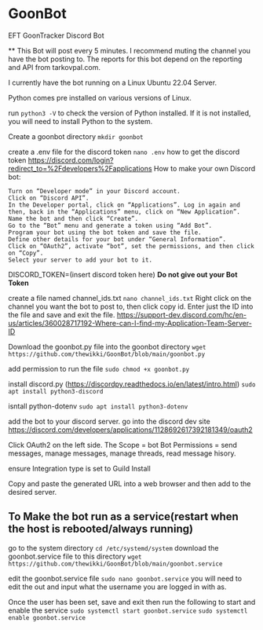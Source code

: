 # GoonBot
EFT GoonTracker Discord Bot 

** This Bot will post every 5 minutes. I recommend muting the channel you have the bot posting to. The reports for this bot depend on the reporting and API from tarkovpal.com.

I currently have the bot running on a Linux Ubuntu 22.04 Server. 

Python comes pre installed on various versions of Linux.

run ```python3 -V``` to check the version of Python installed. If it is not installed, you will need to install Python to the system.

Create a goonbot directory
```mkdir goonbot```

create a .env file for the discord token
```nano .env```  how to get the discord token https://discord.com/login?redirect_to=%2Fdevelopers%2Fapplications
How to make your own Discord bot:

    Turn on “Developer mode” in your Discord account.
    Click on “Discord API”.
    In the Developer portal, click on “Applications”. Log in again and then, back in the “Applications” menu, click on “New Application”.
    Name the bot and then click “Create”.
    Go to the “Bot” menu and generate a token using “Add Bot”.
    Program your bot using the bot token and save the file.
    Define other details for your bot under “General Information”.
    Click on “OAuth2”, activate “bot”, set the permissions, and then click on “Copy”.
    Select your server to add your bot to it.

DISCORD_TOKEN=(insert discord token here) **Do not give out your Bot Token**

create a file named channel_ids.txt
```nano channel_ids.txt```
Right click on the channel you want the bot to post to, then click copy id. Enter just the ID into the file and save and exit the file. 
https://support-dev.discord.com/hc/en-us/articles/360028717192-Where-can-I-find-my-Application-Team-Server-ID

Download the goonbot.py file into the goonbot directory
```wget https://github.com/thewikki/GoonBot/blob/main/goonbot.py```

add permission to run the file
```sudo chmod +x goonbot.py```


install discord.py (https://discordpy.readthedocs.io/en/latest/intro.html)
```sudo apt install python3-discord```

isntall python-dotenv
```sudo apt install python3-dotenv```

add the bot to your discord server.
go into the discord dev site 
https://discord.com/developers/applications/1128692617392181349/oauth2

Click OAuth2 on the left side.
The Scope = bot
Bot Permissions = send messages, manage messages, manage threads, read message hisory.

ensure Integration type is set to Guild Install

Copy and paste the generated URL into a web browser and then add to the desired server.

## To Make the bot run as a service(restart when the host is rebooted/always running)
go to the system directory
```cd /etc/systemd/system```
download the goonbot.service file to this directory
```wget https://github.com/thewikki/GoonBot/blob/main/goonbot.service```

edit the goonbot.service file 
```sudo nano goonbot.service```
you will need to edit the <user> out and input what the username you are logged in with as.

Once the user has been set, save and exit then run the following to start and enable the service
```sudo systemctl start goonbot.service```
```sudo systemctl enable goonbot.service```
